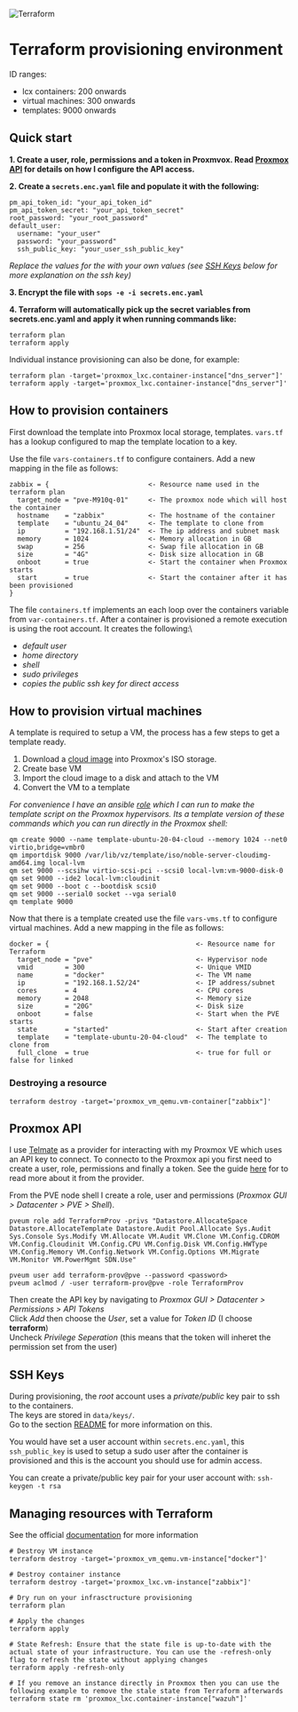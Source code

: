 ![Terraform](https://img.shields.io/badge/Terraform-7B42BC?style=for-the-badge&logo=terraform&logoColor=white)

# Terraform provisioning environment

ID ranges:
  - lcx containers: 200 onwards
  - virtual machines: 300 onwards
  - templates: 9000 onwards

## Quick start

**1. Create a user, role, permissions and a token in Proxmvox. Read [Proxmox API](#proxmox-api) for details on how I configure the API access.**

**2. Create a `secrets.enc.yaml` file and populate it with the following:**

    pm_api_token_id: "your_api_token_id"
    pm_api_token_secret: "your_api_token_secret"
    root_password: "your_root_password"
    default_user:
      username: "your_user"
      password: "your_password"
      ssh_public_key: "your_user_ssh_public_key"

  *Replace the values for the with your own values (see [SSH Keys](#ssh-keys) below for more explanation on the ssh key)*

**3. Encrypt the file with `sops -e -i secrets.enc.yaml`**

**4. Terraform will automatically pick up the secret variables from secrets.enc.yaml and apply it when running commands like:**

    terraform plan
    terraform apply

  Individual instance provisioning can also be done, for example:

    terraform plan -target='proxmox_lxc.container-instance["dns_server"]'
    terraform apply -target='proxmox_lxc.container-instance["dns_server"]'


## How to provision containers

First download the template into Proxmox local storage, templates. `vars.tf` has a lookup configured to map the template location to a key.

Use the file `vars-containers.tf` to configure containers.
Add a new mapping in the file as follows:

    zabbix = {                         <- Resource name used in the terraform plan
      target_node = "pve-M910q-01"     <- The proxmox node which will host the container
      hostname    = "zabbix"           <- The hostname of the container
      template    = "ubuntu_24_04"     <- The template to clone from 
      ip          = "192.168.1.51/24"  <- The ip address and subnet mask
      memory      = 1024               <- Memory allocation in GB
      swap        = 256                <- Swap file allocation in GB
      size        = "4G"               <- Disk size allocation in GB
      onboot      = true               <- Start the container when Proxmox starts
      start       = true               <- Start the container after it has been provisioned
    }

The file `containers.tf` implements an each loop over the containers variable from `var-containers.tf`.
After a container is provisioned a remote execution is using the root account.  It creates the following:\
 - *default user*
 - *home directory*
 - *shell*
 - *sudo privileges*
 - *copies the public ssh key for direct access*

## How to provision virtual machines

A template is required to setup a VM, the process has a few steps to get a template ready.

1. Download a [cloud image](https://cloud-images.ubuntu.com/) into Proxmox's ISO storage.
2. Create base VM
3. Import the cloud image to a disk and attach to the VM
4. Convert the VM to a template

*For convenience I have an ansible [role](../ansible/roles/proxmox-template) which I can run to make the template script on the Proxmox hypervisors.  Its a template version of these commands which you can run directly in the Proxmox shell:*

    qm create 9000 --name template-ubuntu-20-04-cloud --memory 1024 --net0 virtio,bridge=vmbr0
    qm importdisk 9000 /var/lib/vz/template/iso/noble-server-cloudimg-amd64.img local-lvm
    qm set 9000 --scsihw virtio-scsi-pci --scsi0 local-lvm:vm-9000-disk-0
    qm set 9000 --ide2 local-lvm:cloudinit
    qm set 9000 --boot c --bootdisk scsi0
    qm set 9000 --serial0 socket --vga serial0
    qm template 9000

Now that there is a template created use the file `vars-vms.tf` to configure virtual machines.
Add a new mapping in the file as follows:

    docker = {                                     <- Resource name for Terraform
      target_node = "pve"                          <- Hypervisor node
      vmid        = 300                            <- Unique VMID
      name        = "docker"                       <- The VM name
      ip          = "192.168.1.52/24"              <- IP address/subnet
      cores       = 4                              <- CPU cores
      memory      = 2048                           <- Memory size
      size        = "20G"                          <- Disk size
      onboot      = false                          <- Start when the PVE starts
      state       = "started"                      <- Start after creation
      template    = "template-ubuntu-20-04-cloud"  <- The template to clone from
      full_clone  = true                           <- true for full or false for linked

### Destroying a resource
 `terraform destroy -target='proxmox_vm_qemu.vm-container["zabbix"]'`



## Proxmox API
I use [Telmate](https://registry.terraform.io/providers/Telmate/proxmox/latest/docs) as a provider for interacting 
with my Proxmox VE which uses an API key to connect.  To connecto to the Proxmox api you first need to create a user, role, permissions and finally a token.  See the guide 
[here](https://registry.terraform.io/providers/Telmate/proxmox/latest/docs#creating-the-proxmox-user-and-role-for-terraform) for to read more about it from the provider.

From the PVE node shell I create a role, user and permissions (*Proxmox GUI > Datacenter > PVE > Shell*).  

    pveum role add TerraformProv -privs "Datastore.AllocateSpace Datastore.AllocateTemplate Datastore.Audit Pool.Allocate Sys.Audit Sys.Console Sys.Modify VM.Allocate VM.Audit VM.Clone VM.Config.CDROM VM.Config.Cloudinit VM.Config.CPU VM.Config.Disk VM.Config.HWType VM.Config.Memory VM.Config.Network VM.Config.Options VM.Migrate VM.Monitor VM.PowerMgmt SDN.Use"

    pveum user add terraform-prov@pve --password <password>
    pveum aclmod / -user terraform-prov@pve -role TerraformProv

Then create the API key by navigating to *Proxmox GUI > Datacenter > Permissions > API Tokens*\
Click *Add* then choose the *User*, set a value for *Token ID* (I choose **terraform**)\
Uncheck *Privilege Seperation* (this means that the token will inheret the permission set from the user)

## SSH Keys
During provisioning, the *root* account uses a *private/public* key pair to ssh to the containers.\
The keys are stored in `data/keys/`.\
Go to the section [README](data/keys/README.md) for more information on this.

You would have set a user account within `secrets.enc.yaml`, this `ssh_public_key` is used to setup
a sudo user after the container is provisioned and this is the account you should use for admin access.

You can create a private/public key pair for your user account with:
`ssh-keygen -t rsa`

## Managing resources with Terraform

See the official [documentation](https://developer.hashicorp.com/terraform/cli/commands) for more information
    
    # Destroy VM instance
    terraform destroy -target='proxmox_vm_qemu.vm-instance["docker"]'

    # Destroy container instance 
    terraform destroy -target='proxmox_lxc.vm-instance["zabbix"]'
  
    # Dry run on your infrasctructure provisioning
    terraform plan

    # Apply the changes
    terraform apply
    
    # State Refresh: Ensure that the state file is up-to-date with the actual state of your infrastructure. You can use the -refresh-only flag to refresh the state without applying changes
    terraform apply -refresh-only

    # If you remove an instance directly in Proxmox then you can use the following example to remove the stale state from Terraform afterwards
    terraform state rm 'proxmox_lxc.container-instance["wazuh"]'

